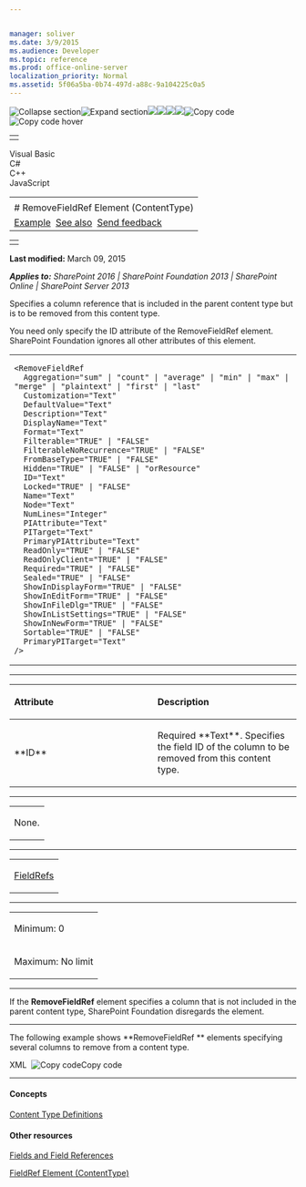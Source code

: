```yaml
---


manager: soliver
ms.date: 3/9/2015
ms.audience: Developer
ms.topic: reference
ms.prod: office-online-server
localization_priority: Normal
ms.assetid: 5f06a5ba-0b74-497d-a88c-9a104225c0a5
---
```


![Collapse
section](../icons/collapse_all.gif "Collapse section")![Expand
section](../icons/expand_all.gif "Expand section")![](../icons/collapse_all.gif)![](../icons/expand_all.gif)![](../icons/dropdown.gif)![](../icons/dropdownHover.gif)![Copy
code](../icons/copycode.gif "Copy code")![Copy code
hover](../icons/copycodeHighlight.gif "Copy code hover")
<table>
<tbody>
<tr class="odd">
<td align="left"></td>
</tr>
</tbody>
</table>

Visual Basic  
C\#  
C++  
JavaScript  

<table>
<tbody>
<tr class="odd">
<td align="left"><span id="runningHeaderText"></span></td>
</tr>
<tr class="even">
<td align="left"># RemoveFieldRef Element (ContentType)</td>
</tr>
<tr class="odd">
<td align="left"><a href="#exampleToggle">Example</a>  <a href="#seeAlsoToggle">See also</a>  <span id="headfeedbackarea" class="feedbackhead"><a href="javascript:SubmitFeedback(&#39;docthis@Microsoft.com&#39;,&#39;&#39;,&#39;&#39;,&#39;&#39;,&#39;1.0.18082.1225&#39;,&#39;%0\dThank%20you%20for%20your%20feedback.%20The%20developer%20writing%20teams%20use%20your%20feedback%20to%20improve%20documentation.%20While%20we%20are%20reviewing%20your%20feedback,%20we%20may%20send%20you%20e-mail%20to%20ask%20for%20clarification%20or%20feedback%20on%20a%20solution.%20We%20do%20not%20use%20your%20e-mail%20address%20for%20any%20other%20purpose%20and%20we%20delete%20it%20after%20we%20finish%20our%20review.%0\AFor%20further%20information%20about%20the%20privacy%20policies%20of%20Microsoft,%20please%20see%20http://privacy.microsoft.com/en-us/default.aspx.%0\A%0\d&#39;,&#39;Customer%20feedback&#39;);">Send feedback</a></span></td>
</tr>
</tbody>
</table>

<table>
<colgroup>
<col width="100%" />
</colgroup>
<tbody>
<tr class="odd">
<td align="left"></td>
</tr>
</tbody>
</table>

**Last modified:** March 09, 2015

***Applies to:** SharePoint 2016 | SharePoint Foundation 2013 |
SharePoint Online | SharePoint Server 2013*

Specifies a column reference that is included in the parent content type
but is to be removed from this content type.

You need only specify the ID attribute of the <span
class="keyword">RemoveFieldRef</span> element. SharePoint Foundation
ignores all other attributes of this element.

<span codelanguage="other"></span>
<table>
<colgroup>
<col width="100%" />
</colgroup>
<tbody>
<tr class="odd">
<td align="left"><pre><code>&lt;RemoveFieldRef
  Aggregation=&quot;sum&quot; | &quot;count&quot; | &quot;average&quot; | &quot;min&quot; | &quot;max&quot; | &quot;merge&quot; | &quot;plaintext&quot; | &quot;first&quot; | &quot;last&quot;
  Customization=&quot;Text&quot;
  DefaultValue=&quot;Text&quot;
  Description=&quot;Text&quot;
  DisplayName=&quot;Text&quot;
  Format=&quot;Text&quot;
  Filterable=&quot;TRUE&quot; | &quot;FALSE&quot;
  FilterableNoRecurrence=&quot;TRUE&quot; | &quot;FALSE&quot;
  FromBaseType=&quot;TRUE&quot; | &quot;FALSE&quot;
  Hidden=&quot;TRUE&quot; | &quot;FALSE&quot; | &quot;orResource&quot;
  ID=&quot;Text&quot;
  Locked=&quot;TRUE&quot; | &quot;FALSE&quot;
  Name=&quot;Text&quot;
  Node=&quot;Text&quot;
  NumLines=&quot;Integer&quot;
  PIAttribute=&quot;Text&quot;
  PITarget=&quot;Text&quot;
  PrimaryPIAttribute=&quot;Text&quot;
  ReadOnly=&quot;TRUE&quot; | &quot;FALSE&quot;
  ReadOnlyClient=&quot;TRUE&quot; | &quot;FALSE&quot;
  Required=&quot;TRUE&quot; | &quot;FALSE&quot;
  Sealed=&quot;TRUE&quot; | &quot;FALSE&quot;
  ShowInDisplayForm=&quot;TRUE&quot; | &quot;FALSE&quot;
  ShowInEditForm=&quot;TRUE&quot; | &quot;FALSE&quot;
  ShowInFileDlg=&quot;TRUE&quot; | &quot;FALSE&quot;
  ShowInListSettings=&quot;TRUE&quot; | &quot;FALSE&quot;
  ShowInNewForm=&quot;TRUE&quot; | &quot;FALSE&quot;
  Sortable=&quot;TRUE&quot; | &quot;FALSE&quot; 
  PrimaryPITarget=&quot;Text&quot;
/&gt;</code></pre></td>
</tr>
</tbody>
</table>


-----------------------------------------------------------------------------------------------------------------------------------------------------------------------------------------------

<table>
<colgroup>
<col width="50%" />
<col width="50%" />
</colgroup>
<thead>
<tr class="header">
<th align="left"><p>Attribute</p></th>
<th align="left"><p>Description</p></th>
</tr>
</thead>
<tbody>
<tr class="odd">
<td align="left"><p>**ID**</p></td>
<td align="left"><p>Required **Text**. Specifies the field ID of the column to be removed from this content type.</p></td>
</tr>
</tbody>
</table>


---------------------------------------------------------------------------------------------------------------------------------------------------------------------------------------------------

<table>
<colgroup>
<col width="100%" />
</colgroup>
<tbody>
<tr class="odd">
<td align="left"><p>None.</p></td>
</tr>
</tbody>
</table>


----------------------------------------------------------------------------------------------------------------------------------------------------------------------------------------------------

<table>
<colgroup>
<col width="100%" />
</colgroup>
<tbody>
<tr class="odd">
<td align="left"><p><a href="fieldrefs-element-contenttype.htm">FieldRefs</a></p></td>
</tr>
</tbody>
</table>


------------------------------------------------------------------------------------------------------------------------------------------------------------------------------------------------

<table>
<colgroup>
<col width="100%" />
</colgroup>
<tbody>
<tr class="odd">
<td align="left"><p>Minimum: 0</p></td>
</tr>
<tr class="even">
<td align="left"><p>Maximum: No limit</p></td>
</tr>
</tbody>
</table>


----------------------------------------------------------------------------------------------------------------------------------------------------------------------------------------------------------------------------

If the **RemoveFieldRef** element specifies a
column that is not included in the parent content type, SharePoint
Foundation disregards the element.


------------------------------------------------------------------------------------------------------------------------------------------------------------------------------------------

The following example shows **RemoveFieldRef **
elements specifying several columns to remove from a content type.

<span codelanguage="xmlLang"></span>
XML 
<span class="copyCode" onclick="CopyCode(this)"
onkeypress="CopyCode_CheckKey(this, event)"
onmouseover="ChangeCopyCodeIcon(this)"
onmouseout="ChangeCopyCodeIcon(this)" tabindex="0">![Copy
code](../icons/copycode.gif "Copy code")Copy code</span>
    <FieldRefs>
      <RemoveFieldRef ID="{67df98f4-9dec-48ff-a553-29bece9c5bf4}" Name="Attachments" /> <!-- Attachments -->
      <RemoveFieldRef ID="{f1e020bc-ba26-443f-bf2f-b68715017bbc}" Name="WorkflowVersion" /> <!-- WorkflowVersion -->
      <RemoveFieldRef ID="{bc91a437-52e7-49e1-8c4e-4698904b2b6d}" Name="LinkTitleNoMenu" /> <!-- LinkTitleNoMenu -->
      <RemoveFieldRef ID="{82642ec8-ef9b-478f-acf9-31f7d45fbc31}" Name="LinkTitle" /> <!-- LinkTitle -->
      <RemoveFieldRef ID="{ae069f25-3ac2-4256-b9c3-15dbc15da0e0}" Name="GUID" /> <!-- GUID -->
      <RemoveFieldRef ID="{de8beacf-5505-47cd-80a6-aa44e7ffe2f4}" Name="WorkflowInstanceID" /> <!-- WorkflowInstanceID -->
    </FieldRefs>


-------------------------------------------------------------------------------------------------------------------------------------------------------------------------------------------

#### Concepts

<span sdata="link">[Content Type
Definitions](content-type-definitions.htm)</span>

#### Other resources

[Fields and Field
References](http://msdn.microsoft.com/library/6b536c1a-719c-4203-8006-c162de199bfc(Office.15).aspx)

<span sdata="link">[FieldRef Element
(ContentType)](fieldref-element-contenttype.htm)</span>








